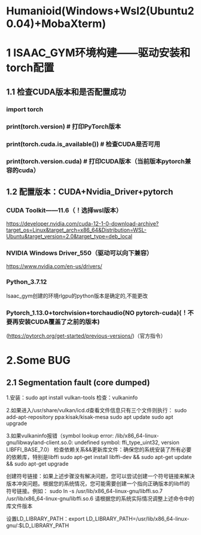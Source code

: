 # Humanioid(Windows+Wsl2(Ubuntu20.04)+MobaXterm)

# 1 ISAAC_GYM环境构建——驱动安装和torch配置

## 1.1 检查CUDA版本和是否配置成功
### import torch

### print(torch.__version__)  # 打印PyTorch版本
### print(torch.cuda.is_available())  # 检查CUDA是否可用
### print(torch.version.cuda)  # 打印CUDA版本（当前版本pytorch兼容的cuda）

## 1.2 配置版本：CUDA+Nvidia_Driver+pytorch

### CUDA Toolkit——11.6（！选择wsl版本）
https://developer.nvidia.com/cuda-12-1-0-download-archive?target_os=Linux&target_arch=x86_64&Distribution=WSL-Ubuntu&target_version=2.0&target_type=deb_local

### NVIDIA Windows Driver_550（驱动可以向下兼容）
https://www.nvidia.com/en-us/drivers/

### Python_3.7.12
Isaac_gym创建的环境rlgpu的python版本是确定的,不能更改

### Pytorch_1.13.0+torchvision+torchaudio(NO pytorch-cuda)(！不要再安装CUDA覆盖了之前的版本)
(https://pytorch.org/get-started/previous-versions/)（官方指令）


# 2.Some BUG
## 2.1 Segmentation fault (core dumped)
1.安装：sudo apt install vulkan-tools
检查：vulkaninfo

2.如果进入/usr/share/vulkan/icd.d查看文件信息只有三个文件则执行：
sudo add-apt-repository ppa:kisak/kisak-mesa
sudo apt update
sudo apt upgrade

3.如果vulkaninfo报错（symbol lookup error: /lib/x86_64-linux-gnu/libwayland-client.so.0: undefined symbol: ffi_type_uint32, version LIBFFI_BASE_7.0）
检查依赖关系&&更新库文件：确保您的系统安装了所有必要的依赖库，特别是libffi
sudo apt-get install libffi-dev && sudo apt-get update && sudo apt-get upgrade

创建符号链接：如果上述步骤没有解决问题，您可以尝试创建一个符号链接来解决版本冲突问题。根据您的系统情况，您可能需要创建一个指向正确版本的libffi的符号链接。例如：
sudo ln -s /usr/lib/x86_64-linux-gnu/libffi.so.7 /usr/lib/x86_64-linux-gnu/libffi.so.6
请根据您的系统实际情况调整上述命令中的库文件版本

设置LD_LIBRARY_PATH：export LD_LIBRARY_PATH=/usr/lib/x86_64-linux-gnu/:$LD_LIBRARY_PATH
